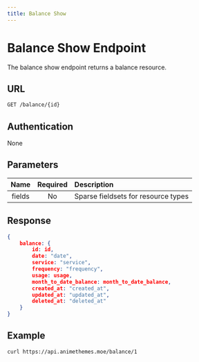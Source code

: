 ```yaml
---
title: Balance Show
---
```


# Balance Show Endpoint

The balance show endpoint returns a balance resource.

## URL

```sh
GET /balance/{id}
```

## Authentication

None

## Parameters

| Name    | Required | Description                                             |
| :-----: | :------: | :------------------------------------------------------ |
| fields  | No       | Sparse fieldsets for resource types                     |

## Response

```json
{
    balance: {
        id: id,
        date: "date",
        service: "service",
        frequency: "frequency",
        usage: usage,
        month_to_date_balance: month_to_date_balance,
        created_at: "created_at",
        updated_at: "updated_at",
        deleted_at: "deleted_at"
    }
}
```

## Example

```bash
curl https://api.animethemes.moe/balance/1
```
